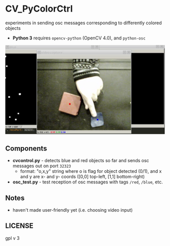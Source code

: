 # CV_PyColorCtrl
experiments in sending osc messages corresponding to differently colored objects

- **Python 3** requires `opencv-python` (OpenCV 4.0), and `python-osc`

[![cv_pycolorctrl demo](cv_pycolorctrl_1-16-19.png)](https://youtu.be/Qr1cq7uNvM4 "demo")



## Components
- **cvcontrol.py** - detects blue and red objects so far and sends osc messages out on port `32323`
  - format: "o,x,y" string where o is flag for object detected (0/1), and x and y are x- and y- coords ([0,0] top-left, [1,1] bottom-right)
- **osc_test.py** - test reception of osc messages with tags `/red`, `/blue`, etc.


## Notes
- haven't made user-friendly yet (i.e. choosing video input)

## LICENSE
gpl v 3
